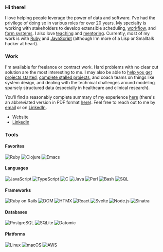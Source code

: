 ### Hi there!

I love helping people leverage the power of data and software. I've had the
privilege of doing so in various roles for over 20 years. My specialty is
working with stakeholders to develop extensible scheduling,
[workflow](https://delonnewman.name/history/workflow), and
[form systems](https://delonnewman.name/history/form-system). I also love
[teaching](https://delonnewman.name/history/teaching) and [mentoring](https://delonnewman.name/history/mentoring).
Currently, most of my work is with [Ruby](https://delonnewman.name/history/ruby)
and [JavaScript](https://delonnewman.name/history/javascript) (although
I'm more of a Lisp or Smalltalk hacker at heart).

### Work

I'm available for freelance or contract work. Hard problems with no clear cut solution
are the most interesting to me. I may also be able to
[help you get projects started](https://delonnewman.name/projects/punchedit),
[complete stalled projects](https://delonnewman.name/projects/surveyor),
and coach teams on things like system design, and dealing with the technical challenges
around modeling sparsely structured data (especially in healthcare and clinical research).

You'll find a reasonably complete summary of my experience [here](https://delonnewman.name/history)
(there's an abbreviated version in PDF format [here](https://delonnewman.name/resume.pdf)).
Feel free to reach out to me by [email](mailto:contact@delonnewman.name)
or on [LinkedIn](https://www.linkedin.com/in/delonnewman).

- [Website](https://delonnewman.name)
- [LinkedIn](https://linkedin.com/in/delonnewman)

### Tools

#### Favorites

![Ruby](https://img.shields.io/badge/Ruby-CC342D?style=flat&logo=ruby&logoColor=white)
![Clojure](https://img.shields.io/badge/Clojure-grey?style=flat&logo=clojure)
![Emacs](https://img.shields.io/badge/Emacs-white?style=flat&logo=gnuemacs)

#### Languages

![JavaScript](https://img.shields.io/badge/JavaScript-F7DF1E?style=flat&logo=JavaScript&logoColor=white)
![TypeScript](https://img.shields.io/badge/TypeScript-007ACC?style=flat&logo=typescript&logoColor=white)
![C](https://img.shields.io/badge/C-00599C?style=flat&logo=c&logoColor=white)
![Java](https://img.shields.io/badge/Java-ED8B00?style=flat&logo=openjdk&logoColor=white)
![Perl](https://img.shields.io/badge/Perl-39457E?style=flat&logo=perl&logoColor=white)
![Bash](https://img.shields.io/badge/GNU%20Bash-4EAA25?style=flat&logo=GNU%20Bash&logoColor=white)
![SQL](https://img.shields.io/badge/SQL-blue?style=flat)

#### Frameworks

![Ruby on Rails](https://img.shields.io/badge/Ruby_on_Rails-CC0000?style=flat&logo=ruby-on-rails&logoColor=white)
![DOM](https://img.shields.io/badge/DOM-white?style=flat&logo=html5)
![HTMX](https://img.shields.io/badge/HTMX-black?style=flat&logo=htmx)
![React](https://img.shields.io/badge/React-grey?style=flat&logo=react)
![Svelte](https://img.shields.io/badge/Svelte-white?style=flat&logo=svelte)
![Node.js](https://img.shields.io/badge/Node-grey?style=flat&logo=nodedotjs)
![Sinatra](https://img.shields.io/badge/Sinatra-CC0000?style=flat&logo=rubysinatra&logoColor=white)

#### Databases

![PostgreSQL](https://img.shields.io/badge/PostgreSQL-316192?style=flat&logo=postgresql&logoColor=white)
![SQLite](https://img.shields.io/badge/SQLite-07405E?style=flat&logo=sqlite&logoColor=white)
![Datomic](https://img.shields.io/badge/Datomic-1ABC9C?style=flat&logo=clojure&logoColor=white)

#### Platforms

![Linux](https://img.shields.io/badge/Linux-FCC624?style=flat&logo=linux&logoColor=black)
![macOS](https://img.shields.io/badge/macOS-000000?style=flat&logo=apple&logoColor=white)
![AWS](https://img.shields.io/badge/Amazon_AWS-232F3E?style=flat&logo=amazon-aws&logoColor=white)

